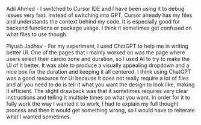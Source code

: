 Adil Ahmed - I switched to Cursor IDE and I have been using it to debug issues very fast. 
Instead of switching into GPT, Cursor already has my files and understands the context behind my code.
It is especially good for backend functions or package usage. I think it sometimes get confused on what files to use though.


Piyush Jadhav - For my experiment, I used ChatGPT to help me in writing better UI. One of the pages that I mainly worked on was the page where users select their cardio zone and duration, so I used AI to try to make the UI of it better. It was able to produce a visually appealing dropdown and a nice box for the duration and keeping it all centered. I think using ChatGPT was a good resource for UI because it does not really require a lot of files and all you need to do is tell it what you want the design to look like, making it efficient. The slight drawback was that it sometimes requires very clear instructions and telling it multiple times on what you want. In order for it to fully work the way I wanted it to work, I had to explain my full thought process and then it would get something wrong, so I would have to reiterate what I wanted sometimes. 
